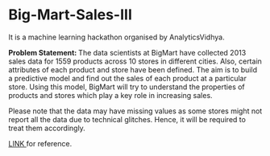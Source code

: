 # Big-Mart-Sales-III

It is a machine learning hackathon organised by AnalyticsVidhya.

<b>Problem Statement: </b>The data scientists at BigMart have collected 2013 sales data for 1559 products across 10 stores in different cities. Also, certain attributes of each product and store have been defined. The aim is to build a predictive model and find out the sales of each product at a particular store.
Using this model, BigMart will try to understand the properties of products and stores which play a key role in increasing sales.
 
Please note that the data may have missing values as some stores might not report all the data due to technical glitches. Hence, it will be required to treat them accordingly.

<a href = 'https://datahack.analyticsvidhya.com/contest/practice-problem-big-mart-sales-iii/'> LINK </a> for reference.